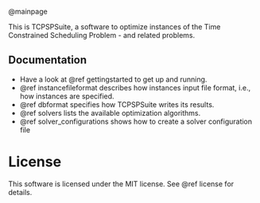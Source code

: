 @mainpage

This is TCPSPSuite, a software to optimize instances of the Time Constrained Scheduling Problem - and related problems.

Documentation
-------------

* Have a look at @ref gettingstarted to get up and running.
* @ref instancefileformat describes how instances input file format, i.e., how instances are specified.
* @ref dbformat specifies how TCPSPSuite writes its results.
* @ref solvers lists the available optimization algorithms.
* @ref solver_configurations shows how to create a solver configuration file

License
=======

This software is licensed under the MIT license. See @ref license for details.
